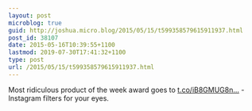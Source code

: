 ```yaml
---
layout: post
microblog: true
guid: http://joshua.micro.blog/2015/05/15/t599358579615911937.html
post_id: 38107
date: 2015-05-16T10:39:55+1100
lastmod: 2019-07-30T17:41:32+1100
type: post
url: /2015/05/15/t599358579615911937.html
---
```

Most ridiculous product of the week award goes to [t.co/iB8GMUG8n...](http://t.co/iB8GMUG8nw) - Instagram filters for your eyes.
